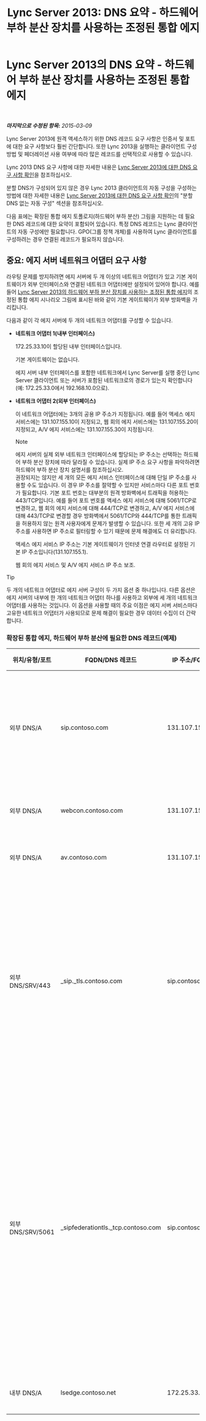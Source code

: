 ﻿---
title: 'Lync Server 2013: DNS 요약 - 하드웨어 부하 분산 장치를 사용하는 조정된 통합 에지'
TOCTitle: DNS 요약 - 하드웨어 부하 분산 장치를 사용하는 조정된 통합 에지
ms:assetid: 8453297c-da1d-4b9e-a37e-6721458c6feb
ms:mtpsurl: https://technet.microsoft.com/ko-kr/library/Gg398670(v=OCS.15)
ms:contentKeyID: 49304244
ms.date: 08/10/2015
mtps_version: v=OCS.15
ms.translationtype: HT
---

# Lync Server 2013의 DNS 요약 - 하드웨어 부하 분산 장치를 사용하는 조정된 통합 에지

 

_**마지막으로 수정된 항목:** 2015-03-09_

Lync Server 2013에 원격 액세스하기 위한 DNS 레코드 요구 사항은 인증서 및 포트에 대한 요구 사항보다 훨씬 간단합니다. 또한 Lync 2013을 실행하는 클라이언트 구성 방법 및 페더레이션 사용 여부에 따라 많은 레코드를 선택적으로 사용할 수 있습니다.

Lync 2013 DNS 요구 사항에 대한 자세한 내용은 [Lync Server 2013에 대한 DNS 요구 사항 확인](lync-server-2013-determine-dns-requirements.md)을 참조하십시오.

분할 DNS가 구성되어 있지 않은 경우 Lync 2013 클라이언트의 자동 구성을 구성하는 방법에 대한 자세한 내용은 [Lync Server 2013에 대한 DNS 요구 사항 확인](lync-server-2013-determine-dns-requirements.md)의 "분할 DNS 없는 자동 구성" 섹션을 참조하십시오.

다음 표에는 확장된 통합 에지 토폴로지(하드웨어 부하 분산) 그림을 지원하는 데 필요한 DNS 레코드에 대한 요약이 포함되어 있습니다. 특정 DNS 레코드는 Lync 클라이언트의 자동 구성에만 필요합니다. GPO(그룹 정책 개체)를 사용하여 Lync 클라이언트를 구성하려는 경우 연결된 레코드가 필요하지 않습니다.

## 중요: 에지 서버 네트워크 어댑터 요구 사항

라우팅 문제를 방지하려면 에지 서버에 두 개 이상의 네트워크 어댑터가 있고 기본 게이트웨이가 외부 인터페이스와 연결된 네트워크 어댑터에만 설정되어 있어야 합니다. 예를 들어 [Lync Server 2013의 하드웨어 부하 분산 장치를 사용하는 조정된 통합 에지](lync-server-2013-scaled-consolidated-edge-with-hardware-load-balancers.md)의 조정된 통합 에지 시나리오 그림에 표시된 바와 같이 기본 게이트웨이가 외부 방화벽을 가리킵니다.

다음과 같이 각 에지 서버에 두 개의 네트워크 어댑터를 구성할 수 있습니다.

  - **네트워크 어댑터 1(내부 인터페이스)**
    
    172.25.33.10이 할당된 내부 인터페이스입니다.
    
    기본 게이트웨이는 없습니다.
    
    에지 서버 내부 인터페이스를 포함한 네트워크에서 Lync Server를 실행 중인 Lync Server 클라이언트 또는 서버가 포함된 네트워크로의 경로가 있는지 확인합니다(예: 172.25.33.0에서 192.168.10.0으로).

  - **네트워크 어댑터 2(외부 인터페이스)**
    
    이 네트워크 어댑터에는 3개의 공용 IP 주소가 지정됩니다. 예를 들어 액세스 에지 서비스에는 131.107.155.10이 지정되고, 웹 회의 에지 서비스에는 131.107.155.20이 지정되고, A/V 에지 서비스에는 131.107.155.30이 지정됩니다.
    

    > [!NOTE]
    > 에지 서버의 실제 외부 네트워크 인터페이스에 할당되는 IP 주소는 선택하는 하드웨어 부하 분산 장치에 따라 달라질 수 있습니다. 실제 IP 주소 요구 사항을 파악하려면 하드웨어 부하 분산 장치 설명서를 참조하십시오.<BR>권장되지는 않지만 세 개의 모든 에지 서비스 인터페이스에 대해 단일 IP 주소를 사용할 수도 있습니다. 이 경우 IP 주소를 절약할 수 있지만 서비스마다 다른 포트 번호가 필요합니다. 기본 포트 번호는 대부분의 원격 방화벽에서 트래픽을 허용하는 443/TCP입니다. 예를 들어 포트 번호를 액세스 에지 서비스에 대해 5061/TCP로 변경하고, 웹 회의 에지 서비스에 대해 444/TCP로 변경하고, A/V 에지 서비스에 대해 443/TCP로 변경할 경우 방화벽에서 5061/TCP와 444/TCP를 통한 트래픽을 허용하지 않는 원격 사용자에게 문제가 발생할 수 있습니다. 또한 세 개의 고유 IP 주소를 사용하면 IP 주소로 필터링할 수 있기 때문에 문제 해결에도 더 유리합니다.

    
    액세스 에지 서비스 IP 주소는 기본 게이트웨이가 인터넷 연결 라우터로 설정된 기본 IP 주소입니다(131.107.155.1).
    
    웹 회의 에지 서비스 및 A/V 에지 서비스 IP 주소 보조.


> [!TIP]
> 두 개의 네트워크 어댑터로 에지 서버 구성이 두 가지 옵션 중 하나입니다. 다른 옵션은 에지 서버의 내부에 한 개의 네트워크 어댑터 하나를 사용하고 외부에 세 개의 네트워크 어댑터를 사용하는 것입니다. 이 옵션을 사용할 때의 주요 이점은 에지 서버 서비스마다 고유한 네트워크 어댑터가 사용되므로 문제 해결이 필요한 경우 데이터 수집이 더 간략합니다.



### 확장된 통합 에지, 하드웨어 부하 분산에 필요한 DNS 레코드(예제)

<table>
<colgroup>
<col style="width: 25%" />
<col style="width: 25%" />
<col style="width: 25%" />
<col style="width: 25%" />
</colgroup>
<thead>
<tr class="header">
<th>위치/유형/포트</th>
<th>FQDN/DNS 레코드</th>
<th>IP 주소/FQDN</th>
<th>매핑 대상/설명</th>
</tr>
</thead>
<tbody>
<tr class="odd">
<td><p>외부 DNS/A</p></td>
<td><p>sip.contoso.com</p></td>
<td><p>131.107.155.10</p></td>
<td><p>액세스 에지 서비스 외부 인터페이스(Contoso). Lync가 설정된 사용자의 모든 SIP 도메인에 대해 필요한 만큼 반복합니다.</p></td>
</tr>
<tr class="even">
<td><p>외부 DNS/A</p></td>
<td><p>webcon.contoso.com</p></td>
<td><p>131.107.155.20</p></td>
<td><p>웹 회의 에지 서비스 외부 인터페이스</p></td>
</tr>
<tr class="odd">
<td><p>외부 DNS/A</p></td>
<td><p>av.contoso.com</p></td>
<td><p>131.107.155.30</p></td>
<td><p>A/V 에지 서비스 외부 인터페이스</p></td>
</tr>
<tr class="even">
<td><p>외부 DNS/SRV/443</p></td>
<td><p>_sip._tls.contoso.com</p></td>
<td><p>sip.contoso.com</p></td>
<td><p>액세스 에지 서비스 외부 인터페이스입니다. Lync 2013 및 Lync 2010 클라이언트의 자동 구성이 외부에서 작동하는 데 필요합니다. Lync 사용이 가능한 사용자를 포함하는 모든 SIP 도메인에 대해 필요에 따라 반복합니다.</p></td>
</tr>
<tr class="odd">
<td><p>외부 DNS/SRV/5061</p></td>
<td><p>_sipfederationtls._tcp.contoso.com</p></td>
<td><p>sip.contoso.com</p></td>
<td><p>SIP 액세스 에지 서비스 외부 인터페이스. &quot;허용된 SIP 도메인&quot;(이전 버전의 향상된 페더레이션)으로 알려진 페더레이션 파트너의 자동 DNS 검색을 위해 필요합니다. Lync가 설정된 사용자 및 푸시 알림 서비스 또는 Apple 푸시 알림 서비스를 사용하는 Microsoft Lync Mobile 클라이언트의 모든 SIP 도메인에 대해 필요한 만큼 반복합니다.</p></td>
</tr>
<tr class="even">
<td><p>내부 DNS/A</p></td>
<td><p>lsedge.contoso.net</p></td>
<td><p>172.25.33.10</p></td>
<td><p>통합 에지 내부 인터페이스</p></td>
</tr>
</tbody>
</table>

